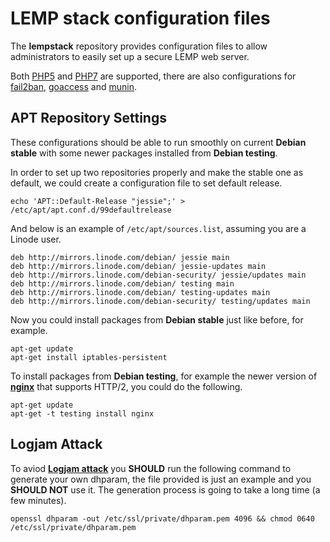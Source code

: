 # LEMP stack configuration files

The **lempstack** repository provides configuration files to allow administrators to easily set up a secure LEMP web server.

Both [PHP5](http://php.net/) and [PHP7](http://php.net/) are supported, there are also configurations for [fail2ban](http://www.fail2ban.org/), [goaccess](https://goaccess.io/) and [munin](http://munin-monitoring.org/).

## APT Repository Settings

These configurations should be able to run smoothly on current **Debian stable** with some newer packages installed from **Debian testing**.

In order to set up two repositories properly and make the stable one as default, we could create a configuration file to set default release.

```
echo 'APT::Default-Release "jessie";' > /etc/apt/apt.conf.d/99defaultrelease
```

And below is an example of  `/etc/apt/sources.list`, assuming you are a Linode user.

```
deb http://mirrors.linode.com/debian/ jessie main
deb http://mirrors.linode.com/debian/ jessie-updates main
deb http://mirrors.linode.com/debian-security/ jessie/updates main
deb http://mirrors.linode.com/debian/ testing main
deb http://mirrors.linode.com/debian/ testing-updates main
deb http://mirrors.linode.com/debian-security/ testing/updates main
```

Now you could install packages from **Debian stable** just like before, for example.

```
apt-get update
apt-get install iptables-persistent
```

To install packages from **Debian testing**, for example the newer version of [**nginx**](http://nginx.org/) that supports HTTP/2, you could do the following.

```
apt-get update
apt-get -t testing install nginx
```

## Logjam Attack

To aviod [**Logjam attack**](https://weakdh.org/) you **SHOULD** run the following command to generate your own dhparam, the file provided is just an example and you **SHOULD NOT** use it. The generation process is going to take a long time (a few minutes).

```
openssl dhparam -out /etc/ssl/private/dhparam.pem 4096 && chmod 0640 /etc/ssl/private/dhparam.pem
```
